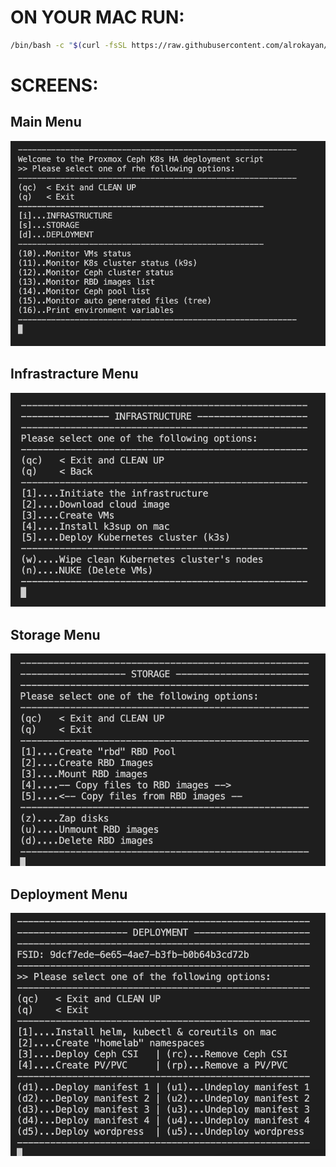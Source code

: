 
# ON YOUR MAC RUN:

```bash
/bin/bash -c "$(curl -fsSL https://raw.githubusercontent.com/alrokayan/proxmox-ceph-k3s/main/pve-ceph-k3s.sh)"
```


# SCREENS:
## Main Menu
![main-menu](image/README/main-menu.png)

## Infrastracture Menu
![infra-menu](image/README/infra-menu.png)

## Storage Menu
![storage-menu](image/README/storage-menu.png)

## Deployment Menu
![deployment-menu](image/README/deployment-menu.png)

